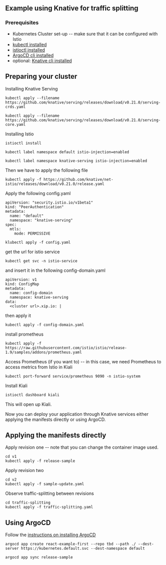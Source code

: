 ## Example using Knative for traffic splitting

### Prerequisites
* Kubernetes Cluster set-up -- make sure that it can be configured with Istio
* [kubectl installed](https://kubernetes.io/docs/reference/kubectl/overview/)
* [istioctl installed](https://istio.io/latest/docs/ops/diagnostic-tools/istioctl/)
* [ArgoCD cli installed](https://argoproj.github.io/argo-cd/getting_started/)
* optional: [Knative cli installed](https://knative.dev/docs/install/install-kn/)

## Preparing your cluster

Installing Knative Serving

```
kubectl apply --filename https://github.com/knative/serving/releases/download/v0.21.0/serving-crds.yaml
```

```
kubectl apply --filename https://github.com/knative/serving/releases/download/v0.21.0/serving-core.yaml
```

Installing Istio

```
istioctl install
```

```
kubectl label namespace default istio-injection=enabled
```

```
kubectl label namespace knative-serving istio-injection=enabled
```

Then we have to apply the following file
```
kubectl apply -f https://github.com/knative/net-istio/releases/download/v0.21.0/release.yaml
```

Apply the following config.yaml

```
apiVersion: "security.istio.io/v1beta1"
kind: "PeerAuthentication"
metadata:
  name: "default"
  namespace: "knative-serving"
spec:
  mtls:
    mode: PERMISSIVE
```

```
klubectl apply -f config.yaml
```

get the url for istio service

```
kubectl get svc -n istio-service 
```

and insert it in the following config-domain.yaml

```
apiVersion: v1
kind: ConfigMap
metadata:
  name: config-domain
  namespace: knative-serving
data:
  <cluster url>.xip.io: |
```

then apply it

```
kubectl apply -f config-domain.yaml
```

install prometheus

```
kubectl apply -f https://raw.githubusercontent.com/istio/istio/release-1.9/samples/addons/prometheus.yaml
```

Access Prometheus (if you want to) -- in this case, we need Prometheus to access metrics from Istio in Kiali

```
kubectl port-forward service/prometheus 9090 -n istio-system
```

Install Kiali

```
istioctl dashboard kiali
```

This will open up Kiali.

Now you can deploy your application through Knative services either applying the manifests directly or using ArgoCD.

## Applying the manifests directly

Apply revision one -- note that you can change the container image used.
```
cd v1
kubectl apply -f release-sample
```

Apply revision two
```
cd v2
kubectl apply -f sample-update.yaml
```

Observe traffic-splitting between revisions
```
cd traffic-splitting
kubectl apply -f traffic-splitting.yaml
```


## Using ArgoCD

Follow the [instructions on installing ArgoCD](https://argoproj.github.io/argo-cd/getting_started/)

```
argocd app create react-example-first --repo tbd --path ./ --dest-server https://kubernetes.default.svc --dest-namespace default

argocd app sync release-sample
```